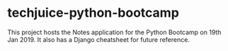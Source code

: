 # techjuice-python-bootcamp
This project hosts the Notes application for the Python Bootcamp on 19th Jan 2019. It also has a Django cheatsheet for future reference.
